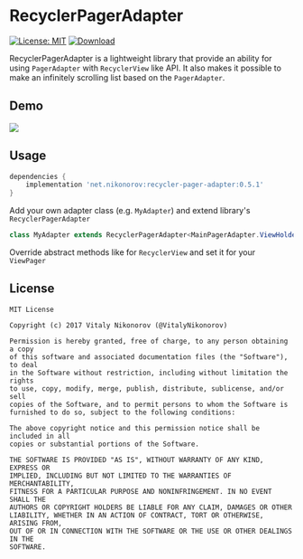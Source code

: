 # RecyclerPagerAdapter
[![License: MIT](https://img.shields.io/badge/License-MIT-yellow.svg)](https://opensource.org/licenses/MIT)
[ ![Download](https://api.bintray.com/packages/vitalynikonorov/maven/recycler-pager-adapter/images/download.svg) ](https://bintray.com/vitalynikonorov/maven/recycler-pager-adapter/_latestVersion)

RecyclerPagerAdapter is a lightweight library that provide an ability for using `PagerAdapter` with `RecyclerView` like API. 
It also makes it possible to make an infinitely scrolling list based on the `PagerAdapter`.

## Demo

<img src="https://github.com/VitalyNikonorov/RecyclerPagerAdapter/blob/master/static-files/endless.gif"/>

## Usage

```groovy
dependencies {
    implementation 'net.nikonorov:recycler-pager-adapter:0.5.1'
}
```

Add your own adapter class (e.g. `MyAdapter`) and extend library's `RecyclerPagerAdapter`

```java
class MyAdapter extends RecyclerPagerAdapter<MainPagerAdapter.ViewHolder> 
```

Override abstract methods like for `RecyclerView` and set it for your `ViewPager`

## License
```
MIT License

Copyright (c) 2017 Vitaly Nikonorov (@VitalyNikonorov)

Permission is hereby granted, free of charge, to any person obtaining a copy
of this software and associated documentation files (the "Software"), to deal
in the Software without restriction, including without limitation the rights
to use, copy, modify, merge, publish, distribute, sublicense, and/or sell
copies of the Software, and to permit persons to whom the Software is
furnished to do so, subject to the following conditions:

The above copyright notice and this permission notice shall be included in all
copies or substantial portions of the Software.

THE SOFTWARE IS PROVIDED "AS IS", WITHOUT WARRANTY OF ANY KIND, EXPRESS OR
IMPLIED, INCLUDING BUT NOT LIMITED TO THE WARRANTIES OF MERCHANTABILITY,
FITNESS FOR A PARTICULAR PURPOSE AND NONINFRINGEMENT. IN NO EVENT SHALL THE
AUTHORS OR COPYRIGHT HOLDERS BE LIABLE FOR ANY CLAIM, DAMAGES OR OTHER
LIABILITY, WHETHER IN AN ACTION OF CONTRACT, TORT OR OTHERWISE, ARISING FROM,
OUT OF OR IN CONNECTION WITH THE SOFTWARE OR THE USE OR OTHER DEALINGS IN THE
SOFTWARE.
```
